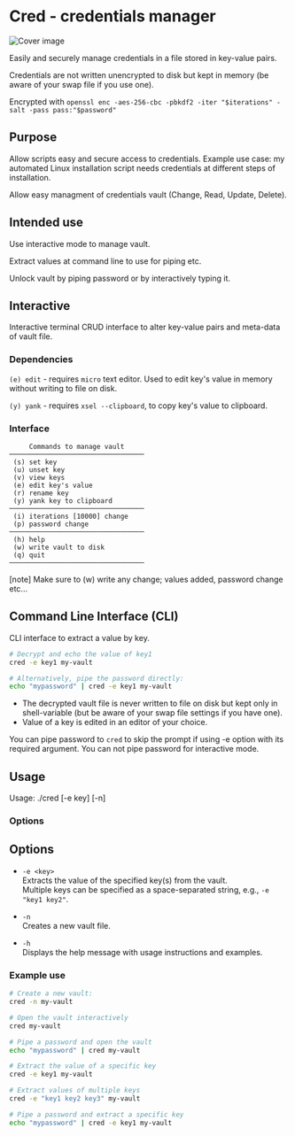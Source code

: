 # Cred - credentials manager

![Cover image](https://github.com/mtkld/cred/blob/master/front.jpg?raw=true)

Easily and securely manage credentials in a file stored in key-value pairs.

Credentials are not written unencrypted to disk but kept in memory (be aware of your swap file if you use one).

Encrypted with `openssl enc -aes-256-cbc -pbkdf2 -iter "$iterations" -salt -pass pass:"$password"`

## Purpose

Allow scripts easy and secure access to credentials. Example use case: my automated Linux installation script needs credentials at different steps of installation.

Allow easy managment of credentials vault (Change, Read, Update, Delete).

## Intended use

Use interactive mode to manage vault.

Extract values at command line to use for piping etc.

Unlock vault by piping password or by interactively typing it.

## Interactive

Interactive terminal CRUD interface to alter key-value pairs and meta-data of vault file.

### Dependencies

`(e) edit` - requires `micro` text editor. Used to edit key's value in memory without writing to file on disk.

`(y) yank` - requires `xsel --clipboard`, to copy key's value to clipboard.

### Interface

```
     Commands to manage vault
──────────────────────────────────
 (s) set key
 (u) unset key
 (v) view keys
 (e) edit key's value
 (r) rename key
 (y) yank key to clipboard
──────────────────────────────────
 (i) iterations [10000] change
 (p) password change
──────────────────────────────────
 (h) help
 (w) write vault to disk
 (q) quit
──────────────────────────────────
```

[note] Make sure to (w) write any change; values added, password change etc...

## Command Line Interface (CLI)

CLI interface to extract a value by key.

```bash
# Decrypt and echo the value of key1
cred -e key1 my-vault

# Alternatively, pipe the password directly:
echo "mypassword" | cred -e key1 my-vault
```

- The decrypted vault file is never written to file on disk but kept only in shell-variable (but be aware of your swap file settings if you have one).
- Value of a key is edited in an editor of your choice.

You can pipe password to `cred` to skip the prompt if using -e option with its required argument. You can not pipe password for interactive mode.

## Usage

Usage: ./cred [-e key] [-n] <vaultfile>

### Options

## Options

- `-e <key>`  
  Extracts the value of the specified key(s) from the vault.  
  Multiple keys can be specified as a space-separated string, e.g., `-e "key1 key2"`.

- `-n`  
  Creates a new vault file.

- `-h`  
  Displays the help message with usage instructions and examples.

### Example use

```bash
# Create a new vault:
cred -n my-vault

# Open the vault interactively
cred my-vault

# Pipe a password and open the vault
echo "mypassword" | cred my-vault

# Extract the value of a specific key
cred -e key1 my-vault

# Extract values of multiple keys
cred -e "key1 key2 key3" my-vault

# Pipe a password and extract a specific key
echo "mypassword" | cred -e key1 my-vault

```
